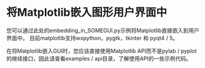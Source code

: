 # 将Matplotlib嵌入图形用户界面中

您可以通过此处的embedding_in_SOMEGUI.py示例将Matplotlib直接嵌入到用户界面中。 目前matplotlib支持wxpython，pygtk，tkinter 和 pyqt4 / 5。

在将Matplotlib嵌入GUI时，您应该直接使用Matplotlib API而不是pylab / pyplot的继续接口，因此请查看examples / api目录，了解使用API的一些示例代码。
